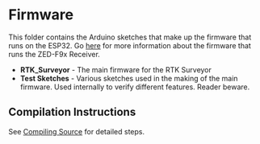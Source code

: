 # Firmware

This folder contains the Arduino sketches that make up the firmware that runs on the ESP32. Go [here](https://docs.sparkfun.com/SparkFun_RTK_Everywhere_Firmware/firmware_update/#updating-u-blox-firmware) for more information about the firmware that runs the ZED-F9x Receiver.

* **RTK_Surveyor** - The main firmware for the RTK Surveyor
* **Test Sketches** - Various sketches used in the making of the main firmware. Used internally to verify different features. Reader beware.

## Compilation Instructions

See [Compiling Source](https://docs.sparkfun.com/SparkFun_RTK_Everywhere_Firmware/firmware_update/#compiling-source) for detailed steps.
